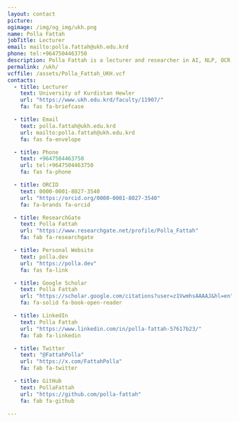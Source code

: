 ```yaml
---
layout: contact
picture: 
ogimage: /img/og_img/ukh.png
name: Polla Fattah
jobTitle: Lecturer
email: mailto:polla.fattah@ukh.edu.krd
phone: tel:+9647504463750
description: Polla Fattah is a lecturer and researcher in AI, NLP, OCR, and data-driven solutions. Explore his projects, publications, and connect via email, GitHub, Twitter, or LinkedIn.
permalink: /ukh/
vcffile: /assets/Polla_Fattah_UKH.vcf
contacts:
  - title: Lecturer
    text: University of Kurdistan Hewler
    url: "https://www.ukh.edu.krd/faculty/11907/"
    fa: fas fa-briefcase

  - title: Email
    text: polla.fattah@ukh.edu.krd
    url: mailto:polla.fattah@ukh.edu.krd
    fa: fas fa-envelope

  - title: Phone
    text: +9647504463750
    url: tel:+9647504463750
    fa: fas fa-phone

  - title: ORCID
    text: 0000-0001-8027-3540
    url: "https://orcid.org/0000-0001-8027-3540"
    fa: fa-brands fa-orcid

  - title: ResearchGate
    text: Polla Fattah
    url: "https://www.researchgate.net/profile/Polla_Fattah"
    fa: fab fa-researchgate

  - title: Personal Website
    text: polla.dev
    url: "https://polla.dev"
    fa: fas fa-link

  - title: Google Scholar
    text: Polla Fattah
    url: "https://scholar.google.com/citations?user=z1VwmhsAAAAJ&hl=en"
    fa: fa-solid fa-book-open-reader

  - title: LinkedIn
    text: Polla Fattah
    url: "https://www.linkedin.com/in/polla-fattah-57617b23/"
    fa: fab fa-linkedin

  - title: Twitter
    text: "@FattahPolla"
    url: "https://x.com/FattahPolla"
    fa: fab fa-twitter

  - title: GitHub
    text: PollaFattah
    url: "https://github.com/polla-fattah"
    fa: fab fa-github

---
```






